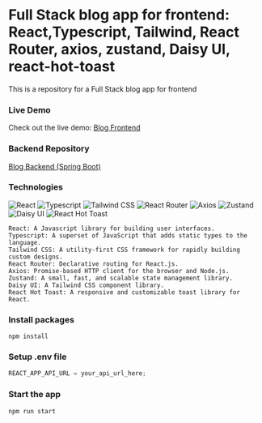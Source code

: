 # Full Stack blog app for frontend: React,Typescript, Tailwind, React Router, axios, zustand, Daisy UI, react-hot-toast

This is a repository for a Full Stack blog app for frontend

### Live Demo

Check out the live demo: [Blog Frontend](https://blog-frontend-one-hazel.vercel.app/)

### Backend Repository

[Blog Backend (Spring Boot)](https://github.com/Jun0613-spec/blog-backend-springboot)

### Technologies

![React](https://img.shields.io/badge/react-17.0.2-61DAFB?style=flat-square&logo=react&logoColor=white)
![Typescript](https://img.shields.io/badge/typescript-4.4.3-3178C6?style=flat-square&logo=typescript&logoColor=white)
![Tailwind CSS](https://img.shields.io/badge/tailwindcss-2.2.19-38B2AC?style=flat-square&logo=tailwind-css&logoColor=white)
![React Router](https://img.shields.io/badge/react_router-5.2.0-CA4245?style=flat-square&logo=react-router&logoColor=white)
![Axios](https://img.shields.io/badge/axios-0.21.4-1189CC?style=flat-square&logo=axios&logoColor=white)
![Zustand](https://img.shields.io/badge/zustand-3.6.0-FFEA00?style=flat-square&logo=zustand&logoColor=white)
![Daisy UI](https://img.shields.io/badge/daisy_ui-1.5.1-FF3E80?style=flat-square&logo=tailwind-css&logoColor=white)
![React Hot Toast](https://img.shields.io/badge/react_hot_toast-1.0.4-FF8000?style=flat-square&logo=react&logoColor=white)

```shell
React: A Javascript library for building user interfaces.
Typescript: A superset of JavaScript that adds static types to the language.
Tailwind CSS: A utility-first CSS framework for rapidly building custom designs.
React Router: Declarative routing for React.js.
Axios: Promise-based HTTP client for the browser and Node.js.
Zustand: A small, fast, and scalable state management library.
Daisy UI: A Tailwind CSS component library.
React Hot Toast: A responsive and customizable toast library for React.
```

### Install packages

```shell
npm install
```

### Setup .env file

```js
REACT_APP_API_URL = your_api_url_here;
```

### Start the app

```shell
npm run start
```
